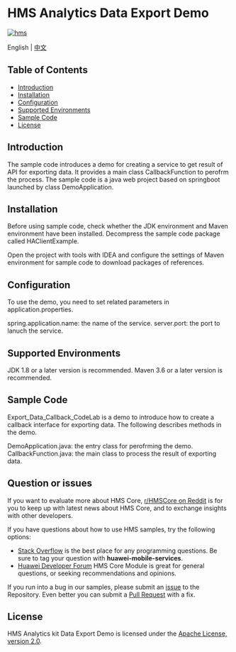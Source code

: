 # HMS Analytics Data Export Demo

[![hms](https://img.shields.io/badge/hms-analytics-brightgreen)](https://developer.huawei.com/consumer/en/doc/development/HMS-References/3021004) 

English | [中文](https://github.com/HMS-Core/hms-analytics-demo-data-export/edit/master/README_ZH.md)

## Table of Contents

 * [Introduction](#introduction)
 * [Installation](#installation)
 * [Configuration ](#configuration )
 * [Supported Environments](#supported-environments)
 * [Sample Code](#sample-code)
 * [License](#license)
 
 
## Introduction
The sample code introduces a demo for creating a service to get result of API for exporting data. 
It provides a main class CallbackFunction to perofrm the process.
The sample code is a java web project based on springboot launched by class DemoApplication.  

## Installation
Before using sample code, check whether the JDK environment and Maven environment have been installed. 
Decompress the sample code package called HAClientExample.
        
Open the project with tools with IDEA and configure the settings of Maven environment for sample code to download packages of references.

## Configuration 
To use the demo, you need to set related parameters in application.properties.
    
spring.application.name: the name of the service.
server.port: the port to lanuch the service.

## Supported Environments
JDK 1.8 or a later version is recommended.
Maven 3.6 or a later version is recommended.

## Sample Code
Export_Data_Callback_CodeLab is a demo to introduce how to create a callback interface for exporting data.
The following describes methods in the demo.
    
DemoApplication.java: the entry class for perofrming the demo.
CallbackFunction.java: the main class to process the result of exporting data.

## Question or issues
If you want to evaluate more about HMS Core,
[r/HMSCore on Reddit](https://www.reddit.com/r/HMSCore/) is for you to keep up with latest news about HMS Core, and to exchange insights with other developers.

If you have questions about how to use HMS samples, try the following options:
- [Stack Overflow](https://stackoverflow.com/questions/tagged/huawei-mobile-services) is the best place for any programming questions. Be sure to tag your question with 
**huawei-mobile-services**.
- [Huawei Developer Forum](https://forums.developer.huawei.com/forumPortal/en/home?fid=0101187876626530001) HMS Core Module is great for general questions, or seeking recommendations and opinions.

If you run into a bug in our samples, please submit an [issue](https://github.com/HMS-Core/hms-analytics-demo-data-export/issues) to the Repository. Even better you can submit a [Pull Request](https://github.com/HMS-Core/hms-analytics-demo-data-export/pulls) with a fix.

##  License
HMS Analytics kit Data Export Demo is licensed under the [Apache License, version 2.0](http://www.apache.org/licenses/LICENSE-2.0).

